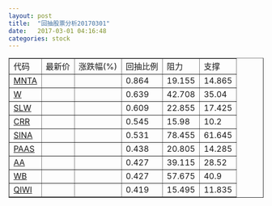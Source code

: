 ```yaml
---
layout: post
title:  "回抽股票分析20170301"
date:   2017-03-01 04:16:48
categories: stock
---
```

<script type="text/javascript">
var stockList = []
stockList.push('gb_mnta');
stockList.push('gb_w');
stockList.push('gb_slw');
stockList.push('gb_crr');
stockList.push('gb_sina');
stockList.push('gb_paas');
stockList.push('gb_aa');
stockList.push('gb_wb');
stockList.push('gb_qiwi');
</script>
<table border="1">
 <tr>
 <td>代码</td>
 <td>最新价</td>
 <td>涨跌幅(%)</td>
 <td>回抽比例</td>
 <td>阻力</td>
 <td>支撑</td>
</tr>
  <tr id="mnta">
  <td><a href="http://stock.finance.sina.com.cn/usstock/quotes/MNTA.html" target="_blank">MNTA</a></td><td></td><td></td><td>0.864</td><td>19.155</td><td>14.865</td></tr>
  <tr id="w">
  <td><a href="http://stock.finance.sina.com.cn/usstock/quotes/W.html" target="_blank">W</a></td><td></td><td></td><td>0.639</td><td>42.708</td><td>35.04</td></tr>
  <tr id="slw">
  <td><a href="http://stock.finance.sina.com.cn/usstock/quotes/SLW.html" target="_blank">SLW</a></td><td></td><td></td><td>0.609</td><td>22.855</td><td>17.425</td></tr>
  <tr id="crr">
  <td><a href="http://stock.finance.sina.com.cn/usstock/quotes/CRR.html" target="_blank">CRR</a></td><td></td><td></td><td>0.545</td><td>15.98</td><td>10.2</td></tr>
  <tr id="sina">
  <td><a href="http://stock.finance.sina.com.cn/usstock/quotes/SINA.html" target="_blank">SINA</a></td><td></td><td></td><td>0.531</td><td>78.455</td><td>61.645</td></tr>
  <tr id="paas">
  <td><a href="http://stock.finance.sina.com.cn/usstock/quotes/PAAS.html" target="_blank">PAAS</a></td><td></td><td></td><td>0.438</td><td>20.805</td><td>14.285</td></tr>
  <tr id="aa">
  <td><a href="http://stock.finance.sina.com.cn/usstock/quotes/AA.html" target="_blank">AA</a></td><td></td><td></td><td>0.427</td><td>39.115</td><td>28.52</td></tr>
  <tr id="wb">
  <td><a href="http://stock.finance.sina.com.cn/usstock/quotes/WB.html" target="_blank">WB</a></td><td></td><td></td><td>0.427</td><td>57.675</td><td>40.9</td></tr>
  <tr id="qiwi">
  <td><a href="http://stock.finance.sina.com.cn/usstock/quotes/QIWI.html" target="_blank">QIWI</a></td><td></td><td></td><td>0.419</td><td>15.495</td><td>11.835</td></tr>
</table>
